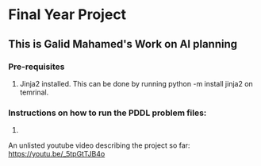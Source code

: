 # Final Year Project

## This is Galid Mahamed's Work on AI planning

### Pre-requisites 
1) Jinja2 installed. This can be done by running python -m install jinja2 on temrinal.

### Instructions on how to run the PDDL problem files:

1) 


An unlisted youtube video describing the project so far: https://youtu.be/_5tpGtTJB4o
